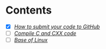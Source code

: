 # Contents

- [x] [_How to submit your code to GitHub_](docs/git/git.md)
- [ ] [_Compile C and CXX code_]()
- [ ] [_Base of Linux_]()
